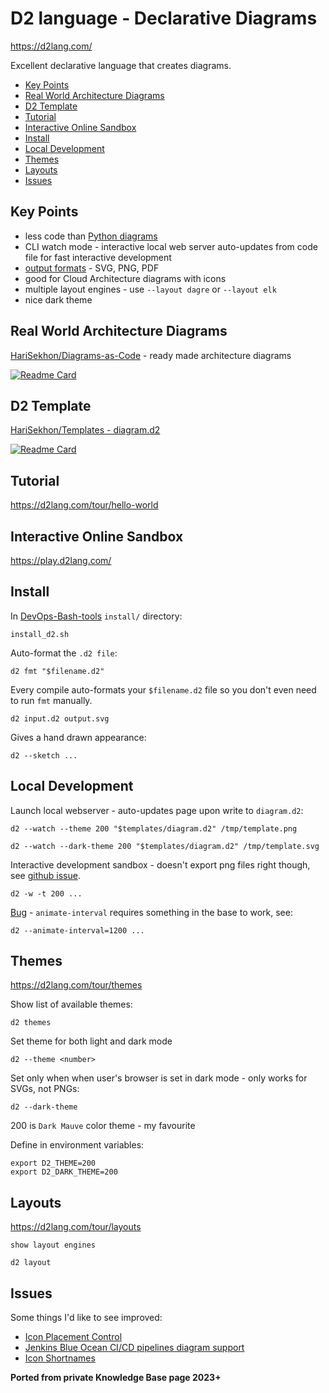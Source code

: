# D2 language - Declarative Diagrams

<https://d2lang.com/>

Excellent declarative language that creates diagrams.

<!-- INDEX_START -->

- [Key Points](#key-points)
- [Real World Architecture Diagrams](#real-world-architecture-diagrams)
- [D2 Template](#d2-template)
- [Tutorial](#tutorial)
- [Interactive Online Sandbox](#interactive-online-sandbox)
- [Install](#install)
- [Local Development](#local-development)
- [Themes](#themes)
- [Layouts](#layouts)
- [Issues](#issues)

<!-- INDEX_END -->

## Key Points

- less code than [Python diagrams](diagrams.md)
- CLI watch mode - interactive local web server auto-updates from code file for fast interactive development
- [output formats](https://d2lang.com/tour/exports) - SVG, PNG, PDF
- good for Cloud Architecture diagrams with icons
- multiple layout engines - use `--layout dagre` or `--layout elk`
- nice dark theme

## Real World Architecture Diagrams

[HariSekhon/Diagrams-as-Code](https://github.com/HariSekhon/Diagrams-as-Code) - ready made architecture diagrams

[![Readme Card](https://github-readme-stats.vercel.app/api/pin/?username=HariSekhon&repo=Diagrams-as-Code&theme=ambient_gradient&description_lines_count=3)](https://github.com/HariSekhon/Diagrams-as-Code)

## D2 Template

[HariSekhon/Templates - diagram.d2](https://github.com/HariSekhon/Templates/blob/master/diagram.d2)

[![Readme Card](https://github-readme-stats.vercel.app/api/pin/?username=HariSekhon&repo=Templates&theme=ambient_gradient&description_lines_count=3)](https://github.com/HariSekhon/Templates)

## Tutorial

<https://d2lang.com/tour/hello-world>

## Interactive Online Sandbox

<https://play.d2lang.com/>

## Install

In [DevOps-Bash-tools](devops-bash-tools.md) `install/` directory:

```shell
install_d2.sh
```

Auto-format the `.d2 file`:

```shell
d2 fmt "$filename.d2"
```

Every compile auto-formats your `$filename.d2` file so you don't even need to run `fmt` manually.

```shell
d2 input.d2 output.svg
```

Gives a hand drawn appearance:

```shell
d2 --sketch ...
```

## Local Development

Launch local webserver - auto-updates page upon write to `diagram.d2`:

```shell
d2 --watch --theme 200 "$templates/diagram.d2" /tmp/template.png
```

```shell
d2 --watch --dark-theme 200 "$templates/diagram.d2" /tmp/template.svg
```

Interactive development sandbox - doesn't export png files right though, see
[github issue](https://github.com/terrastruct/d2/discussions/1301).

```shell
d2 -w -t 200 ...
```

[Bug](https://github.com/terrastruct/d2/issues/1280) - `animate-interval` requires something in the base to work, see:

```shell
d2 --animate-interval=1200 ...
```

## Themes

<https://d2lang.com/tour/themes>

Show list of available themes:

```shell
d2 themes
```

Set theme for both light and dark mode

```shell
d2 --theme <number>
```

Set only when when user's browser is set in dark mode - only works for SVGs, not PNGs:

```shell
d2 --dark-theme
```

200 is `Dark Mauve` color theme - my favourite

Define in environment variables:

```shell
export D2_THEME=200
export D2_DARK_THEME=200
```

## Layouts

<https://d2lang.com/tour/layouts>

```shell
show layout engines
```

```shell
d2 layout
```

## Issues

Some things I'd like to see improved:

- [Icon Placement Control](https://github.com/terrastruct/d2/issues/1285)
- [Jenkins Blue Ocean CI/CD pipelines diagram support](https://github.com/terrastruct/d2/issues/1323)
- [Icon Shortnames](https://github.com/terrastruct/d2/issues/1281)

**Ported from private Knowledge Base page 2023+**
